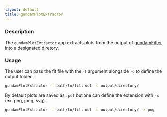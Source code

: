 ```yaml
---
layout: default
title: gundamPlotExtractor
---
```


### Description 

The `gundamPlotExtractor` app extracts plots from the output of [gundamFitter](gundamFitter.md) into a designated diretory. 

### Usage

The user can pass the fit file with the `-f` argument alongside `-o` to define the output folder.
```bash
gundamPlotExtractor -f path/to/fit.root -c output/directory/
```

By default plots are saved as `.pdf` but one can define the extension with `-x` (ex. png, jpeg, svg).
```bash
gundamPlotExtractor -f path/to/fit.root -c output/directory/ -x png
```